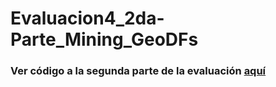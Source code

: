 # Evaluacion4_2da-Parte_Mining_GeoDFs
### Ver código a la segunda parte de la evaluación [aquí](https://ciencia-de-datos-espaciales-2023-2.github.io/Evaluacion4_2da-Parte_Mining_GeoDFs/)
